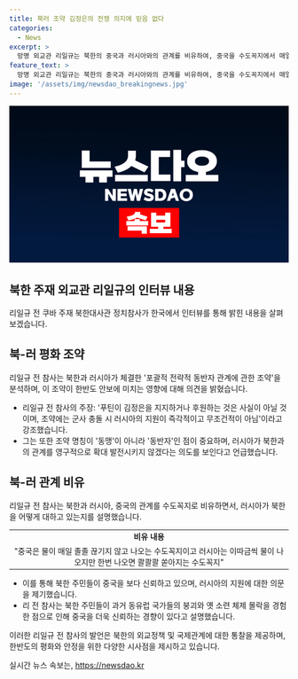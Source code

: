 ```yaml
---
title: 북러 조약 김정은의 전쟁 의지에 믿음 없다
categories:
  - News
excerpt: >
  망명 외교관 리일규는 북한의 중국과 러시아와의 관계를 비유하여, 중국을 수도꼭지에서 매일 물이 나오는 것으로, 러시아를 가끔씩 콸콸 쏟아져 나오는 것으로 설명했습니다. 러시아와 북한이 체결한 조약을 통해 북한에 대한 러시아의 지원이 중요시 되는 반면, 결정적 상황에서의 러시아의 무조건적인 지원은 없을 것으로 전망하고 있습니다. 이에 러시아는 우크라이나와의 관계에서 더 많은 무장 장비를 공급받기 위한 명분을 만들고 있다고 분석하고 있습니다. 또한, 북한 주민들은 중국에 대한 호감도가 높으며, 중국을 혈맹으로 간주한다고 전했습니다.
feature_text: >
  망명 외교관 리일규는 북한의 중국과 러시아와의 관계를 비유하여, 중국을 수도꼭지에서 매일 물이 나오는 것으로, 러시아를 가끔씩 콸콸 쏟아져 나오는 것으로 설명했습니다. 러시아와 북한이 체결한 조약을 통해 북한에 대한 러시아의 지원이 중요시 되는 반면, 결정적 상황에서의 러시아의 무조건적인 지원은 없을 것으로 전망하고 있습니다. 이에 러시아는 우크라이나와의 관계에서 더 많은 무장 장비를 공급받기 위한 명분을 만들고 있다고 분석하고 있습니다. 또한, 북한 주민들은 중국에 대한 호감도가 높으며, 중국을 혈맹으로 간주한다고 전했습니다.
image: '/assets/img/newsdao_breakingnews.jpg'
---
```


<p><img src="/assets/img/newsdao_breakingnews.jpg" alt="implanttips 속보" /></p>

<h2 data-ke-size="size26">북한 주재 외교관 리일규의 인터뷰 내용</h2>

<p data-ke-size="size16">리일규 전 쿠바 주재 북한대사관 정치참사가 한국에서 인터뷰를 통해 밝힌 내용을 살펴보겠습니다.</p>

<h2 data-ke-size="size24">북-러 평화 조약</h2>

<p data-ke-size="size16">리일규 전 참사는 북한과 러시아가 체결한 '포괄적 전략적 동반자 관계에 관한 조약'을 분석하며, 이 조약이 한반도 안보에 미치는 영향에 대해 의견을 밝혔습니다.</p>

<ul>
  <li>리일규 전 참사의 주장: '푸틴이 김정은을 지지하거나 후원하는 것은 사실이 아닐 것이며, 조약에는 군사 충돌 시 러시아의 지원이 즉각적이고 무조건적이 아님'이라고 강조했습니다.</li>
  <li>그는 또한 조약 명칭이 '동맹'이 아니라 '동반자'인 점이 중요하며, 러시아가 북한과의 관계를 영구적으로 확대 발전시키지 않겠다는 의도를 보인다고 언급했습니다.</li>
</ul>

<h2 data-ke-size="size24">북-러 관계 비유</h2>

<p data-ke-size="size16">리일규 전 참사는 북한과 러시아, 중국의 관계를 수도꼭지로 비유하면서, 러시아가 북한을 어떻게 대하고 있는지를 설명했습니다.</p>

<table>
  <tr>
    <td style="text-align: center; height: 17px;"><b>비유 내용</b></td>
  </tr>
  <tr>
    <td style="text-align: center; height: 17px;">"중국은 물이 매일 졸졸 끊기지 않고 나오는 수도꼭지이고 러시아는 이따금씩 물이 나오지만 한번 나오면 콸콸콸 쏟아지는 수도꼭지"</td>
  </tr>
</table>

<ul>
  <li>이를 통해 북한 주민들이 중국을 보다 신뢰하고 있으며, 러시아의 지원에 대한 의문을 제기했습니다.</li>
  <li>리 전 참사는 북한 주민들이 과거 동유럽 국가들의 붕괴와 옛 소련 체제 몰락을 경험한 점으로 인해 중국을 더욱 신뢰하는 경향이 있다고 설명했습니다.</li>
</ul>

<p>이러한 리일규 전 참사의 발언은 북한의 외교정책 및 국제관계에 대한 통찰을 제공하며, 한반도의 평화와 안정을 위한 다양한 시사점을 제시하고 있습니다.</p>
실시간 뉴스 속보는, <a href="https://newsdao.kr" rel="dofollow">https://newsdao.kr</a>


